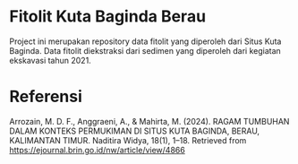 # Fitolit Kuta Baginda Berau



Project ini merupakan repository data fitolit yang diperoleh dari Situs Kuta Baginda.
Data fitolit diekstraksi dari sedimen yang diperoleh dari kegiatan ekskavasi tahun 2021.



# Referensi

  Arrozain, M. D. F., Anggraeni, A., & Mahirta, M. (2024). RAGAM TUMBUHAN DALAM KONTEKS PERMUKIMAN DI SITUS KUTA BAGINDA, BERAU, KALIMANTAN TIMUR. Naditira Widya, 18(1), 1–18. Retrieved from https://ejournal.brin.go.id/nw/article/view/4866
